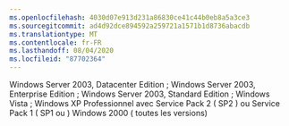 ```yaml
---
ms.openlocfilehash: 4030d07e913d231a86830ce41c44b0eb8a5a3ce3
ms.sourcegitcommit: ad4d92dce894592a259721a1571b1d8736abacdb
ms.translationtype: MT
ms.contentlocale: fr-FR
ms.lasthandoff: 08/04/2020
ms.locfileid: "87702364"
---
```

Windows Server 2003, Datacenter Edition ; Windows Server 2003, Enterprise Edition ; Windows Server 2003, Standard Edition ; Windows Vista ; Windows XP Professionnel avec Service Pack 2 \( SP2 \) ou Service Pack 1 \( SP1 ou \) Windows 2000 \( toutes les versions\)
